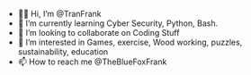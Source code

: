 - 👋🏼 Hi, I’m @TranFrank
- 🌱 I’m currently learning Cyber Security, Python, Bash.
- 🧠 I’m looking to collaborate on Coding Stuff
- 👀 I’m interested in Games, exercise, Wood working, puzzles, sustainability, education
- 📫 How to reach me @TheBlueFoxFrank 

<!---
TranFrank/TranFrank is a ✨ special ✨ repository because its `README.md` (this file) appears on your GitHub profile.
You can click the Preview link to take a look at your changes.
--->
